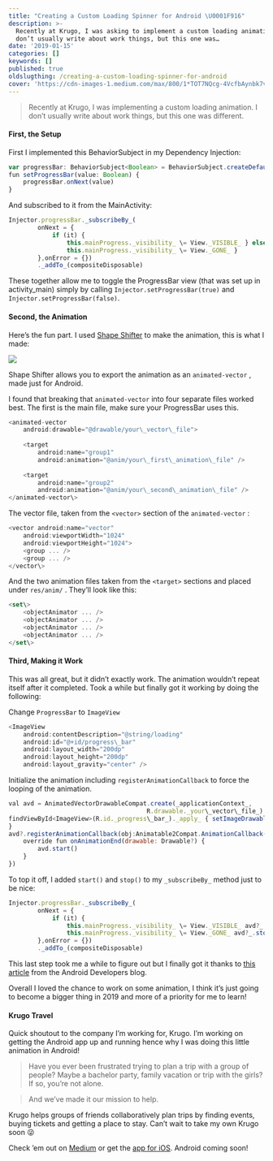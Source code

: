 ```yaml
---
title: "Creating a Custom Loading Spinner for Android \U0001F916"
description: >-
  Recently at Krugo, I was asking to implement a custom loading animation. I
  don’t usually write about work things, but this one was…
date: '2019-01-15'
categories: []
keywords: []
published: true
oldslugthing: /creating-a-custom-loading-spinner-for-android
cover: 'https://cdn-images-1.medium.com/max/800/1*TOT7NQcg-4VcfbAynbk7vA.gif'
---
```


> Recently at Krugo, I was implementing a custom loading animation. I don’t usually write about work things, but this one was different.

#### First, the Setup

First I implemented this BehaviorSubject in my Dependency Injection:

```javascript
var progressBar: BehaviorSubject<Boolean> = BehaviorSubject.createDefault(false)  
fun setProgressBar(value: Boolean) {  
    progressBar.onNext(value)  
}
```

And subscribed to it from the MainActivity:

```javascript
Injector.progressBar._subscribeBy_(  
        onNext = {  
            if (it) {  
                this.mainProgress._visibility_ \= View._VISIBLE_ } else {  
                this.mainProgress._visibility_ \= View._GONE_ }  
        },onError = {})  
        ._addTo_(compositeDisposable)
```

These together allow me to toggle the ProgressBar view (that was set up in activity\_main) simply by calling `Injector.setProgressBar(true)` and `Injector.setProgressBar(false)`.

#### Second, the Animation

Here’s the fun part. I used [Shape Shifter](https://shapeshifter.design/) to make the animation, this is what I made:

![](https://cdn-images-1.medium.com/max/800/1*TOT7NQcg-4VcfbAynbk7vA.gif)

Shape Shifter allows you to export the animation as an `animated-vector` , made just for Android.

I found that breaking that `animated-vector` into four separate files worked best. The first is the main file, make sure your ProgressBar uses this.

```javascript
<animated-vector   
    android:drawable="@drawable/your\_vector\_file">  
  
    <target  
        android:name="group1"  
        android:animation="@anim/your\_first\_animation\_file" />  
  
    <target  
        android:name="group2"  
        android:animation="@anim/your\_second\_animation\_file" />  
</animated-vector\>
```

The vector file, taken from the `<vector>` section of the `animated-vector` :

```javascript
<vector android:name="vector"  
    android:viewportWidth="1024"  
    android:viewportHeight="1024">  
    <group ... />  
    <group ... />  
</vector\>
```

And the two animation files taken from the `<target>` sections and placed under `res/anim/` . They’ll look like this:

```javascript
<set\>  
    <objectAnimator ... />  
    <objectAnimator ... />  
    <objectAnimator ... />  
    <objectAnimator ... />  
</set\>
```

#### Third, Making it Work

This was all great, but it didn’t exactly work. The animation wouldn’t repeat itself after it completed. Took a while but finally got it working by doing the following:

Change `ProgressBar` to `ImageView`

```javascript
<ImageView  
    android:contentDescription="@string/loading"  
    android:id="@+id/progress\_bar"  
    android:layout_width="200dp"  
    android:layout_height="200dp"  
    android:layout_gravity="center" />
```

Initialize the animation including `registerAnimationCallback` to force the looping of the animation.

```javascript
val avd = AnimatedVectorDrawableCompat.create(_applicationContext_,            
                                      R.drawable._your\_vector\_file_)  
findViewById<ImageView>(R.id._progress\_bar_)._apply_ { setImageDrawable(avd)  
}  
avd?.registerAnimationCallback(obj:Animatable2Compat.AnimationCallback() {  
    override fun onAnimationEnd(drawable: Drawable?) {  
        avd.start()  
    }  
})
```

To top it off, I added `start()` and `stop()` to my `_subscribeBy_` method just to be nice:

```javascript
Injector.progressBar._subscribeBy_(  
        onNext = {  
            if (it) {  
                this.mainProgress._visibility_ \= View._VISIBLE_ avd?_.start()_ } else {  
                this.mainProgress._visibility_ \= View._GONE_ avd?_.stop()_ }  
        },onError = {})  
        ._addTo_(compositeDisposable)
```

This last step took me a while to figure out but I finally got it thanks to [this article](https://medium.com/androiddevelopers/re-animation-7869722af206) from the Android Developers blog.

Overall I loved the chance to work on some animation, I think it’s just going to become a bigger thing in 2019 and more of a priority for me to learn!

#### Krugo Travel

Quick shoutout to the company I’m working for, Krugo. I’m working on getting the Android app up and running hence why I was doing this little animation in Android!

> Have you ever been frustrated trying to plan a trip with a group of people? Maybe a bachelor party, family vacation or trip with the girls? If so, you’re not alone.

> And we’ve made it our mission to help.

Krugo helps groups of friends collaboratively plan trips by finding events, buying tickets and getting a place to stay. Can’t wait to take my own Krugo soon 😜

Check ’em out on [Medium](https://medium.com/@krugo) or get the [app for iOS](https://krugotravel.com/). Android coming soon!

